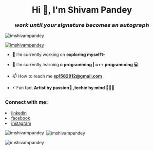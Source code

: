 <h1 align="center">Hi 👋, I'm Shivam Pandey</h1>
<h3 align="center">𝙬𝙤𝙧𝙠 𝙪𝙣𝙩𝙞𝙡 𝙮𝙤𝙪𝙧 𝙨𝙞𝙜𝙣𝙖𝙩𝙪𝙧𝙚 𝙗𝙚𝙘𝙤𝙢𝙚𝙨 𝙖𝙣 𝙖𝙪𝙩𝙤𝙜𝙧𝙖𝙥𝙝</h3>

<p align="left"> <img src="https://komarev.com/ghpvc/?username=imshivampandey&label=Profile%20views&color=0e75b6&style=flat" alt="imshivampandey" /> </p>

<p align="left"> <a href="https://github.com/ryo-ma/github-profile-trophy"><img src="https://github-profile-trophy.vercel.app/?username=imshivampandey" alt="imshivampandey" /></a> </p>


- 🔭 I’m currently working on **exploring myself✨**

- 🌱 I’m currently learning **c programming | c++ programming 💻**

- 📫 How to reach me **sp1582912@gmail.com**

- ⚡ Fun fact **Artist by passion🖤 ,techie by mind 👨🏻‍💻**

<h3 align="left">Connect with me:</h3>
<p align="left">
<li><a href="https://www.linkedin.com/in/shivam-kumar-2101a3261/" class="icon brands fa-linkedin"><span class="label">linkedin</span></a></li>
<li><a href="https://www.facebook.com/shivam2424" class="icon brands fa-facebook-f"><span class="label">facebook</span></a></li>
<li><a href="https://www.instagram.com/theshhivam/" class="icon brands fa-instagram"><span class="label">instagram</span></a></li>
</p>

<p><img align="left" src="https://github-readme-stats.vercel.app/api/top-langs?username=imshivampandey&show_icons=true&locale=en&layout=compact" alt="imshivampandey" /></p>

<p>&nbsp;<img align="center" src="https://github-readme-stats.vercel.app/api?username=imshivampandey&show_icons=true&locale=en" alt="imshivampandey" /></p>

<p><img align="center" src="https://github-readme-streak-stats.herokuapp.com/?user=imshivampandey&" alt="imshivampandey" /></p>
